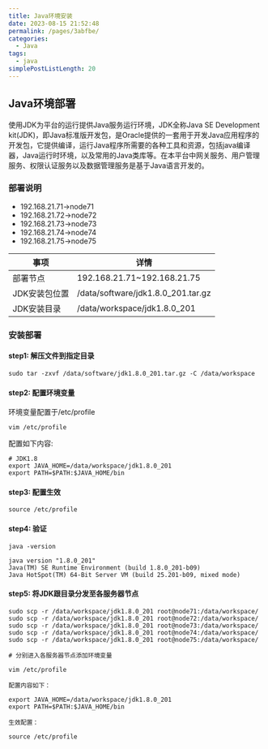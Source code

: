 ```yaml
---
title: Java环境安装
date: 2023-08-15 21:52:48
permalink: /pages/3abfbe/
categories:
  - Java
tags:
  - java
simplePostListLength: 20
---
```

## Java环境部署

  使用JDK为平台的运行提供Java服务运行环境，JDK全称Java SE Development kit(JDK)，即Java标准版开发包，是Oracle提供的一套用于开发Java应用程序的开发包，它提供编译，运行Java程序所需要的各种工具和资源，包括java编译器，Java运行时环境，以及常用的Java类库等。在本平台中网关服务、用户管理服务、权限认证服务以及数据管理服务是基于Java语言开发的。

### 部署说明

- 192.168.21.71->node71
- 192.168.21.72->node72
- 192.168.21.73->node73
- 192.168.21.74->node74
- 192.168.21.75->node75

| 事项          | 详情                               |
| ------------- | ---------------------------------- |
| 部署节点      | 192.168.21.71~192.168.21.75        |
| JDK安装包位置 | /data/software/jdk1.8.0_201.tar.gz |
| JDK安装目录   | /data/workspace/jdk1.8.0_201       |

### 安装部署

#### step1: 解压文件到指定目录

```shell
sudo tar -zxvf /data/software/jdk1.8.0_201.tar.gz -C /data/workspace
```

#### step2: 配置环境变量

环境变量配置于/etc/profile

```shell
vim /etc/profile
```

配置如下内容:

```shell
# JDK1.8
export JAVA_HOME=/data/workspace/jdk1.8.0_201
export PATH=$PATH:$JAVA_HOME/bin
```

#### step3: 配置生效

```shell
source /etc/profile
```

#### step4: 验证

```shell
java -version

java version "1.8.0_201"
Java(TM) SE Runtime Environment (build 1.8.0_201-b09)
Java HotSpot(TM) 64-Bit Server VM (build 25.201-b09, mixed mode)
```

#### step5: 将JDK跟目录分发至各服务器节点

```shell
sudo scp -r /data/workspace/jdk1.8.0_201 root@node71:/data/workspace/
sudo scp -r /data/workspace/jdk1.8.0_201 root@node72:/data/workspace/
sudo scp -r /data/workspace/jdk1.8.0_201 root@node73:/data/workspace/
sudo scp -r /data/workspace/jdk1.8.0_201 root@node74:/data/workspace/
sudo scp -r /data/workspace/jdk1.8.0_201 root@node75:/data/workspace/

# 分别进入各服务器节点添加环境变量

vim /etc/profile

配置内容如下：

export JAVA_HOME=/data/workspace/jdk1.8.0_201
export PATH=$PATH:$JAVA_HOME/bin

生效配置：

source /etc/profile
```



